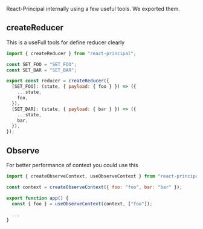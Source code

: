 React-Principal internally using a few useful tools. We exported them.

## createReducer

This is a useFull tools for define reducer clearly

```js
import { createReducer } from "react-principal";

const SET_FOO = "SET_FOO";
const SET_BAR = "SET_BAR";

export const reducer = createReducer({
  [SET_FOO]: (state, { payload: { foo } }) => ({
    ...state,
    foo,
  }),
  [SET_BAR]: (state, { payload: { bar } }) => ({
    ...state,
    bar,
  }),
});
```

## Observe

For better performance of context you could use this

```js
import { createObserveContext, useObserveContext } from "react-principal";

const context = createObserveContext({ foo: "foo", bar: "bar" });

export function app() {
  const { foo } = useObserveContext(context, ["foo"]);

  ...
}
```
